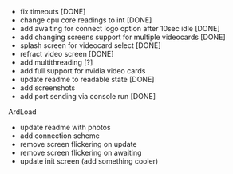 * fix timeouts [DONE]
* change cpu core readings to int [DONE]
* add awaiting for connect logo option after 10sec idle [DONE]
* add changing screens support for multiple videocards [DONE]
* splash screen for videocard select [DONE]
* refract video screen [DONE]
* add multithreading [?]
* add full support for nvidia video cards
* update readme to readable state [DONE]
* add screenshots
* add port sending via console run [DONE]

ArdLoad
* update readme with photos
* add connection scheme
* remove screen flickering on update
* remove screen flickering on awaiting
* update init screen (add something cooler)